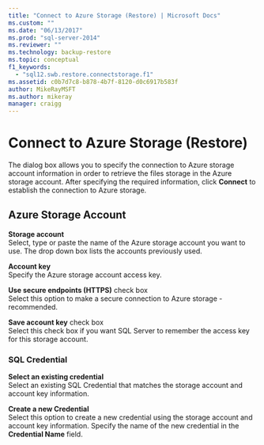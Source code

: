 ```yaml
---
title: "Connect to Azure Storage (Restore) | Microsoft Docs"
ms.custom: ""
ms.date: "06/13/2017"
ms.prod: "sql-server-2014"
ms.reviewer: ""
ms.technology: backup-restore
ms.topic: conceptual
f1_keywords: 
  - "sql12.swb.restore.connectstorage.f1"
ms.assetid: c0b7d7c8-b878-4b7f-8120-d0c6917b583f
author: MikeRayMSFT
ms.author: mikeray
manager: craigg
---
```

# Connect to Azure Storage (Restore)
  The dialog box allows you to specify the connection to Azure storage account information in order to retrieve the files storage in the Azure storage account. After specifying the required information, click **Connect** to establish the connection to Azure storage.  
  
## Azure Storage Account  
 **Storage account**  
 Select, type or paste the name of the Azure storage account you want to use. The drop down box lists the accounts previously used.  
  
 **Account key**  
 Specify the Azure storage account access key.  
  
 **Use secure endpoints (HTTPS)** check box  
 Select this option to make a secure connection to Azure storage - recommended.  
  
 **Save account key** check box  
 Select this check box if you want SQL Server to remember the access key for this storage account.  
  
### SQL Credential  
 **Select an existing credential**  
 Select an existing SQL Credential that matches the storage account and account key information.  
  
 **Create a new Credential**  
 Select this option to create a new credential using the storage account and account key information. Specify the name of the new credential in the **Credential Name** field.  
  
  
